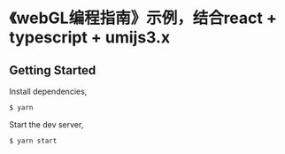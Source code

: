 # 《webGL编程指南》示例，结合react + typescript + umijs3.x

## Getting Started

Install dependencies,

```bash
$ yarn
```

Start the dev server,

```bash
$ yarn start
```

